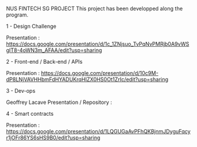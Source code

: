 NUS FINTECH SG
PROJECT
This project has been developped along the program.

1 - Design Challenge

Presentation : https://docs.google.com/presentation/d/1c_1ZNjsuo_TvPqNvPMRjb0A9vWSglT8-4oWN3m_AFAA/edit?usp=sharing

2 - Front-end / Back-end / APIs

Presentation : https://docs.google.com/presentation/d/10c9M-dP8LNjVAVHHbmFdHYADUKrqHIZX0HS0Ot1ZrIc/edit?usp=sharing

3 - Dev-ops

Geoffrey Lacave
Presentation / Repository :

4 - Smart contracts

Presentation : https://docs.google.com/presentation/d/1LQGUGaAvPFhQKBjnmJDyguFqcyr1jOFr86YS6sHS9B0/edit?usp=sharing